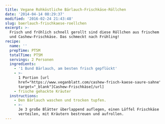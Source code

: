 ```yaml
---
title: Vegane Rohköstliche Bärlauch-Frischkäse-Röllchen
date: '2014-04-14 08:29:37'
modified: '2016-02-24 21:43:48'
slug: baerlauch-frischkaese-roellchen
excerpt: >-
  Frisch und fröhlich schnell gerollt sind diese Röllchen aus frischem Bärlauch
  und Cashew-Frischkäse. Das schmeckt nach Frühling!
recipe:
  name: ''
  prepTime: PT5M
  totalTime: PT5M
  servings: 2 Personen
  ingredients:
    - '1 Bund Bärlauch, am besten frisch gepflückt'
    - >-
      1 Portion [url
      href="https://www.veganblatt.com/cashew-frisch-kaese-saure-sahne"
      target="_blank"]Cashew-Frischkäse[/url]
    - frische gehackte Kräuter
  instructions:
    - Den Bärlauch waschen und trocken tupfen.
    - >-
      Je 3 große Blätter überlappend auflegen, einen Löffel Frischkäse darauf
      verteilen, mit Kräutern bestreuen und aufrollen.
---
```


